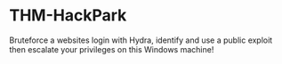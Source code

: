 # THM-HackPark
Bruteforce a websites login with Hydra, identify and use a public exploit then escalate your privileges on this Windows machine!
